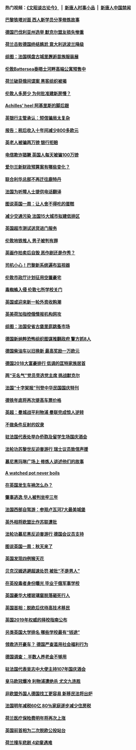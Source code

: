 #### 热门视频：[《文昭谈古论今》](https://github.com/gfw-breaker/wenzhao/blob/master/README.md?t=10161534) &nbsp;|&nbsp; [新唐人时事小品](https://github.com/gfw-breaker/ntdtv-comedy/blob/master/README.md?t=10161534) &nbsp;|&nbsp; [新唐人中国禁闻](https://github.com/gfw-breaker/ntdtv-news/blob/master/README.md?t=10161534)

#### [巴黎铁塔对面 西人新学员分享修炼故事](../pages/nsc974/n10786939.md?t=10161534) 

#### [德国巴伐利亚州选举 默克尔盟友损失惨重](../pages/nsc974/n10783385.md?t=10161534) 

#### [荷兰击败德国终结尴尬 意大利送波兰降级](../pages/nsc974/n10783771.md?t=10161534) 

#### [组图：法国棋盘古城里邂逅苗族服装展](../pages/nsc974/n10781596.md?t=10161534) 

#### [伦敦Battersea泰晤士河畔高端公寓预售中](../pages/nsc974/n10780029.md?t=10161534) 

#### [荷兰破获俄间谍案 黑客组织被揭](../pages/nsc974/n10779265.md?t=10161534) 

#### [伦敦人多房少 为何批准建新房慢？](../pages/nsc974/n10779376.md?t=10161534) 

#### [Achilles’ heel 阿基里斯的脚后跟](../pages/nsc974/n10779364.md?t=10161534) 

#### [英银行主管承认：短信骗局太复杂](../pages/nsc974/n10779357.md?t=10161534) 

#### [报告：税后收入十年间减少800多欧元](../pages/nsc974/n10779342.md?t=10161534) 

#### [英老人被骗两万镑 银行拒赔](../pages/nsc974/n10779353.md?t=10161534) 

#### [电信欺诈猖獗 英国人每天被骗100万镑](../pages/nsc974/n10779322.md?t=10161534) 

#### [爱尔兰新财政预算案有哪些变化？](../pages/nsc974/n10779332.md?t=10161534) 

#### [联合利华总部不再迁往鹿特丹](../pages/nsc974/n10779315.md?t=10161534) 

#### [法国为听障人士提供电话翻译](../pages/nsc974/n10776654.md?t=10161534) 

#### [图说英国一周：让人舍不得吃的蛋糕](../pages/nsc974/n10776635.md?t=10161534) 

#### [减少交通污染 法国15大城市拟建低排区](../pages/nsc974/n10776580.md?t=10161534) 

#### [英国超市测试送货进门服务](../pages/nsc974/n10776623.md?t=10161534) 

#### [伦敦地铁推人 男子被判有罪](../pages/nsc974/n10776609.md?t=10161534) 

#### [英画作拍卖后自毁 恶作剧还是作秀？](../pages/nsc974/n10776576.md?t=10161534) 

#### [司机小心！巴黎新系统遍布监视器](../pages/nsc974/n10776510.md?t=10161534) 

#### [伦敦市政厅计划征用空置豪宅](../pages/nsc974/n10776569.md?t=10161534) 

#### [毒蜘蛛入侵 伦敦七所学校关门](../pages/nsc974/n10776564.md?t=10161534) 

#### [英国或迎来新一轮外资收购潮](../pages/nsc974/n10776549.md?t=10161534) 

#### [英美荷加指控俄情报机构网攻](../pages/nsc974/n10776535.md?t=10161534) 

#### [组图：法国安省古堡里逛跳蚤市场](../pages/nsc974/n10775210.md?t=10161534) 

#### [德国新纳粹恐怖组织图谋推翻政府 警方抓8人](../pages/nsc974/n10774321.md?t=10161534) 

#### [德国柴油车以旧换新 最高奖励一万欧元](../pages/nsc974/n10774269.md?t=10161534) 

#### [德国2018大富豪排行 低调的匡特家族居首](../pages/nsc974/n10774023.md?t=10161534) 

#### [两“无名气”党员竞选党主席 挑战默克尔](../pages/nsc974/n10774533.md?t=10161534) 

#### [法国“十字架报”刊登中华民国国庆特刊](../pages/nsc974/n10774543.md?t=10161534) 

#### [德铁年底将再次提高车票价格](../pages/nsc974/n10774155.md?t=10161534) 

#### [英超：曼城战平利物浦 曼联完成惊人逆转](../pages/nsc974/n10773638.md?t=10161534) 

#### [不做条件反射的奴隶](../pages/nsc974/n10771821.md?t=10161534) 

#### [驻法国代表处举办侨胞及留学生场国庆酒会](../pages/nsc974/n10769921.md?t=10161534) 

#### [法轮功苏黎世反迫害游行 瑞士议员致信声援](../pages/nsc974/n10767250.md?t=10161534) 

#### [慕尼黑玛琳广场上 修炼人讲述他们的故事](../pages/nsc974/n10762990.md?t=10161534) 

#### [A watched pot never boils](../pages/nsc974/n10763822.md?t=10161534) 

#### [在英国发生车祸怎么办？](../pages/nsc974/n10763811.md?t=10161534) 

#### [肇事逃逸 华人被判坐牢三年](../pages/nsc974/n10763799.md?t=10161534) 

#### [法国西部自驾游：参观卢瓦河7大最美城堡](../pages/nsc974/n10760218.md?t=10161534) 

#### [英外相将欧盟比作苏联遭批](../pages/nsc974/n10761274.md?t=10161534) 

#### [法轮功慕尼黑反迫害游行 德国会议员支持](../pages/nsc974/n10760664.md?t=10161534) 

#### [图说英国一周：秋天来了](../pages/nsc974/n10761380.md?t=10161534) 

#### [英国发现四例猴天花](../pages/nsc974/n10761362.md?t=10161534) 

#### [贝克汉姆逃避超速处罚 被批“不是男人”](../pages/nsc974/n10761349.md?t=10161534) 

#### [在英投毒者身份曝光 毕业于俄军事学校](../pages/nsc974/n10761338.md?t=10161534) 

#### [英国豪华大楼玻璃窗脱落砸死行人](../pages/nsc974/n10761334.md?t=10161534) 

#### [英国首相：脱欧后优待高技术移民](../pages/nsc974/n10761323.md?t=10161534) 

#### [英国2019年权威的择校指南公布](../pages/nsc974/n10761253.md?t=10161534) 

#### [另类英国大学排名 哪些学校最有“钱途”](../pages/nsc974/n10760972.md?t=10161534) 

#### [领救济开豪车？ 德国严查滥用社会福利行为](../pages/nsc974/n10760730.md?t=10161534) 

#### [德国调查：  半数人养老金不够用](../pages/nsc974/n10760552.md?t=10161534) 

#### [驻法国代表吴志中大使主持107年国庆酒会](../pages/nsc974/n10760458.md?t=10161534) 

#### [皇马欧冠爆冷 利物浦遭绝杀 尤文九连胜](../pages/nsc974/n10759476.md?t=10161534) 

#### [非欧盟外国人德国找工更容易 新移民法将出炉](../pages/nsc974/n10758904.md?t=10161534) 

#### [法国明年减税60亿 80％家庭逐步减少住房税](../pages/nsc974/n10758112.md?t=10161534) 

#### [荷兰医疗保险费明年将再次上涨](../pages/nsc974/n10758614.md?t=10161534) 

#### [英国前首相为二次脱欧公投站台](../pages/nsc974/n10756382.md?t=10161534) 

#### [荷兰撞车悲剧 4幼童遇难](../pages/nsc974/n10758529.md?t=10161534) 

